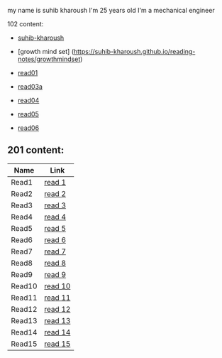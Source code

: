 my name is suhib kharoush
I'm 25 years old
I'm a mechanical engineer

102 content:
- [suhib-kharoush](https://github.com/suhib-kharoush/reading-notes.git/readme)

- [growth mind set] (https://suhib-kharoush.github.io/reading-notes/growthmindset)    
- [read01](https://suhib-kharoush.github.io/reading-notes/)
- [read03a](102\read03a.md)
- [read04](https://github.com/suhib-kharoush/reading-notes/blob/main/read04.md)
- [read05](https://github.com/suhib-kharoush/reading-notes/blob/main/read05.md)
- [read06](https://github.com/suhib-kharoush/reading-notes/blob/main/read06.md)



## 201 content:
| Name       | Link                      |
| -----------| -----------               |
| Read1      | [read 1](201/read1.md)    |
| Read2      | [read 2](201/read2.md)    |
| Read3      | [read 3](201/read3.md)    |
| Read4      | [read 4](201/read4.md)    |
| Read5      | [read 5](201/read5.md)    |
| Read6      | [read 6](201/read6.md)    |
| Read7      | [read 7](201/read7.md)    |
| Read8      | [read 8](201/read8.md)    |
| Read9      | [read 9](201/read9.md)    |
| Read10     | [read 10](201/read10.md)  |
| Read11     | [read 11](201/read11.md)  |
| Read12     | [read 12](201/read12.md)  |
| Read13     | [read 13](201/read13.md)  |
| Read14     | [read 14](201/read14.md)  |
| Read15     | [read 15](201/read15.md)  |
